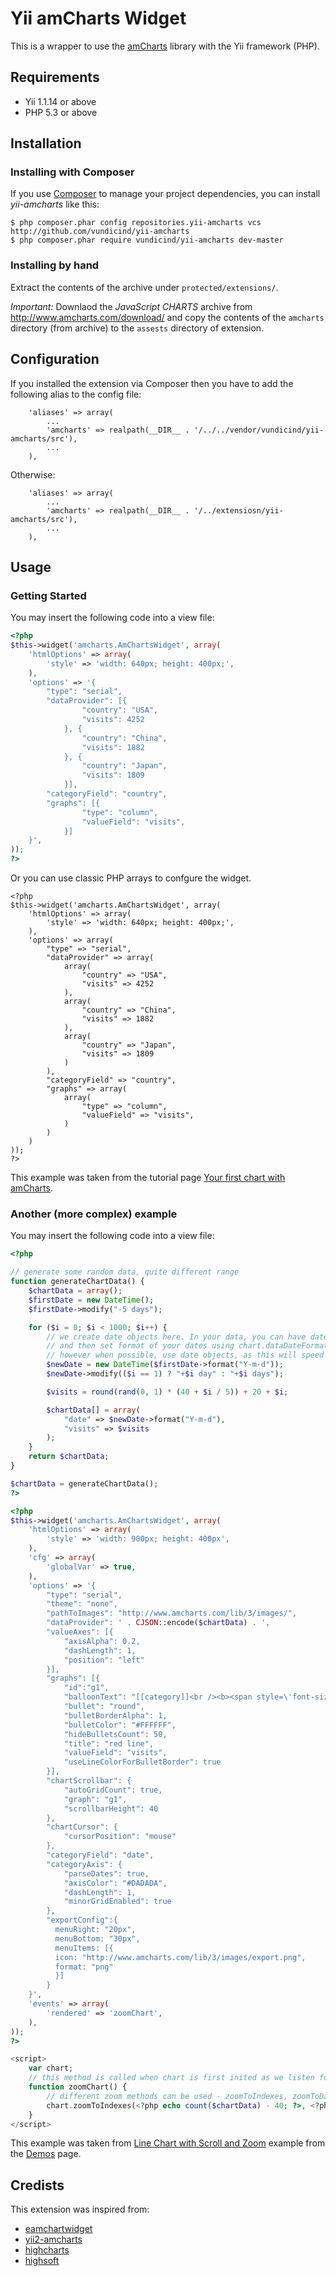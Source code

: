 Yii amCharts Widget
===================

This is a wrapper to use the [amCharts](http://www.amcharts.com/) library with the Yii framework (PHP).

Requirements
------------

* Yii 1.1.14 or above
* PHP 5.3 or above

Installation
-------------

### Installing with Composer

If you use [Composer](https://getcomposer.org/) to manage your project dependencies, you can install *yii-amcharts* like this:

```
$ php composer.phar config repositories.yii-amcharts vcs http://github.com/vundicind/yii-amcharts
$ php composer.phar require vundicind/yii-amcharts dev-master
```

### Installing by hand

Extract the contents of the archive under `protected/extensions/`.

*Important:* Downlaod the *JavaScript CHARTS* archive from http://www.amcharts.com/download/ and copy the contents of the `amcharts` directory (from archive) to the `assests` directory of extension. 

Configuration
-------------

If you installed the extension via Composer then you have to add the following alias to the config file:

```
    'aliases' => array(
        ...
        'amcharts' => realpath(__DIR__ . '/../../vendor/vundicind/yii-amcharts/src'),
        ...
    ),
```

Otherwise:

```
    'aliases' => array(
        ...
        'amcharts' => realpath(__DIR__ . '/../extensiosn/yii-amcharts/src'),
        ...
    ),
```

Usage
-----

### Getting Started

You may insert the following code into a view file:

```php
<?php
$this->widget('amcharts.AmChartsWidget', array(
    'htmlOptions' => array(
        'style' => 'width: 640px; height: 400px;',
    ),
    'options' => '{
        "type": "serial",
        "dataProvider": [{
        		"country": "USA",
	        	"visits": 4252
	        }, {
	        	"country": "China",
	        	"visits": 1882
        	}, {
        		"country": "Japan",
		        "visits": 1809
	        }],
        "categoryField": "country",
        "graphs": [{
                "type": "column",
                "valueField": "visits",
            }]
    }',
));
?>
```

Or you can use classic PHP arrays to confgure the widget.

```
<?php
$this->widget('amcharts.AmChartsWidget', array(
    'htmlOptions' => array(
        'style' => 'width: 640px; height: 400px;',
    ),
    'options' => array(
        "type" => "serial",
        "dataProvider" => array(
            array(
        		"country" => "USA",
	        	"visits" => 4252
	        ), 
            array(
	        	"country" => "China",
	        	"visits" => 1882
        	),
            array(
        		"country" => "Japan",
		        "visits" => 1809
	        )
        ),
        "categoryField" => "country",
        "graphs" => array(
            array(
                "type" => "column",
                "valueField" => "visits",
            )
        )
    )
));
?>
```

This example was taken from the tutorial page [Your first chart with amCharts](http://www.amcharts.com/tutorials/your-first-chart-with-amcharts/).

### Another (more complex) example 

You may insert the following code into a view file:
```php
<?php

// generate some random data, quite different range
function generateChartData() {
    $chartData = array();
    $firstDate = new DateTime();
    $firstDate->modify("-5 days");

    for ($i = 0; $i < 1000; $i++) {
        // we create date objects here. In your data, you can have date strings
        // and then set format of your dates using chart.dataDateFormat property,
        // however when possible, use date objects, as this will speed up chart rendering.
        $newDate = new DateTime($firstDate->format("Y-m-d"));
        $newDate->modify(($i == 1) ? "+$i day" : "+$i days");

        $visits = round(rand(0, 1) * (40 + $i / 5)) + 20 + $i;

        $chartData[] = array(
            "date" => $newDate->format("Y-m-d"),
            "visits" => $visits
        );
    }
    return $chartData;
}

$chartData = generateChartData();
?>

<?php
$this->widget('amcharts.AmChartsWidget', array(
    'htmlOptions' => array(
        'style' => 'width: 900px; height: 400px',
    ),
    'cfg' => array(
        'globalVar' => true,
    ),
    'options' => '{
        "type": "serial",
        "theme": "none",
        "pathToImages": "http://www.amcharts.com/lib/3/images/",
        "dataProvider": ' . CJSON::encode($chartData) . ',
        "valueAxes": [{
            "axisAlpha": 0.2,
            "dashLength": 1,
            "position": "left"
        }],
        "graphs": [{
            "id":"g1",
            "balloonText": "[[category]]<br /><b><span style=\'font-size:14px;\'>value: [[value]]</span></b>",
            "bullet": "round",
            "bulletBorderAlpha": 1,
		    "bulletColor": "#FFFFFF",
            "hideBulletsCount": 50,
            "title": "red line",
            "valueField": "visits",
		    "useLineColorForBulletBorder": true
        }],
        "chartScrollbar": {
            "autoGridCount": true,
            "graph": "g1",
            "scrollbarHeight": 40
        },
        "chartCursor": {
            "cursorPosition": "mouse"
        },
        "categoryField": "date",
        "categoryAxis": {
            "parseDates": true,
            "axisColor": "#DADADA",
            "dashLength": 1,
            "minorGridEnabled": true
        },
	    "exportConfig":{
	      menuRight: "20px",
          menuBottom: "30px",
          menuItems: [{
          icon: "http://www.amcharts.com/lib/3/images/export.png",
          format: "png"	  
          }]  
	    }
    }',
    'events' => array(
        'rendered' => 'zoomChart',
    ),
));
?>

<script>
    var chart;
    // this method is called when chart is first inited as we listen for "dataUpdated" event
    function zoomChart() {
        // different zoom methods can be used - zoomToIndexes, zoomToDates, zoomToCategoryValues
        chart.zoomToIndexes(<?php echo count($chartData) - 40; ?>, <?php echo count($chartData) - 1; ?>);
    }
</script>
```

This example was taken from [Line Chart with Scroll and Zoom](http://www.amcharts.com/demos/line-chart-with-scroll-and-zoom/) example from the [Demos](http://www.amcharts.com/demos/) page.

Credists
--------

This extension was inspired from:

* [eamchartwidget](http://www.yiiframework.com/extension/eamchartwidget)
* [yii2-amcharts](http://www.yiiframework.com/extension/yii2-amcharts)
* [highcharts](http://www.yiiframework.com/extension/highcharts)
* [highsoft](www.yiiframework.com/extension/highsoft)
